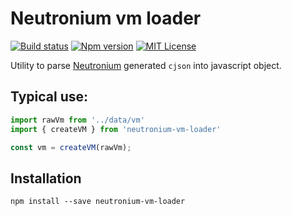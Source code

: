 # Neutronium vm loader

[![Build status](https://img.shields.io/circleci/project/github/NeutroniumCore/neutronium-vm-loader.svg)](https://circleci.com/gh/NeutroniumCore/neutronium-vm-loader)
[![Npm version](https://img.shields.io/npm/v/neutronium-vm-loader.svg?maxAge=2592000)](https://www.npmjs.com/package/neutronium-vm-loader)
[![MIT License](https://img.shields.io/github/license/NeutroniumCore/neutronium-vm-loader.svg)](https://github.com/NeutroniumCore/neutronium-vm-loader/blob/master/LICENSE)

Utility to parse [Neutronium](https://github.com/David-Desmaisons/Neutronium) generated `cjson` into javascript object.


## Typical use:
```javascript
import rawVm from '../data/vm'
import { createVM } from 'neutronium-vm-loader'

const vm = createVM(rawVm);
```
## Installation

```
npm install --save neutronium-vm-loader
```
